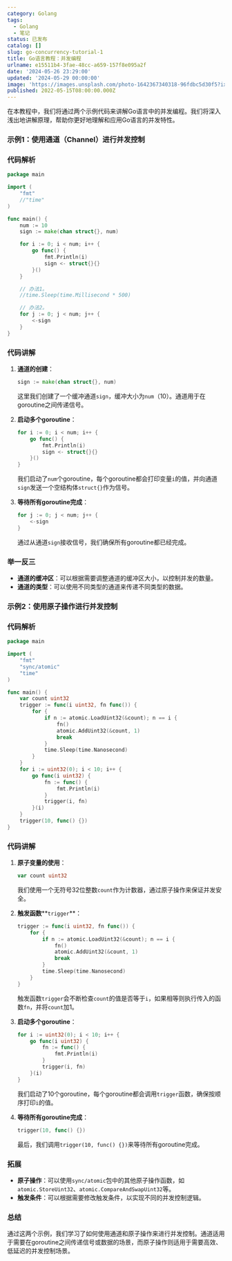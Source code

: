 ```yaml
---
category: Golang
tags:
  - Golang
  - 笔记
status: 已发布
catalog: []
slug: go-concurrency-tutorial-1
title: Go语言教程：并发编程
urlname: e15511b4-3fae-48cc-a659-157f8e095a2f
date: '2024-05-26 23:29:00'
updated: '2024-05-29 00:00:00'
image: 'https://images.unsplash.com/photo-1642367340318-96fdbc5d30f5?ixlib=rb-4.0.3&q=85&fm=jpg&crop=entropy&cs=srgb'
published: 2022-05-15T08:00:00.000Z
---
```


在本教程中，我们将通过两个示例代码来讲解Go语言中的并发编程。我们将深入浅出地讲解原理，帮助你更好地理解和应用Go语言的并发特性。


### 示例1：使用通道（Channel）进行并发控制


### 代码解析


```go
package main

import (
	"fmt"
	//"time"
)

func main() {
	num := 10
	sign := make(chan struct{}, num)

	for i := 0; i < num; i++ {
		go func() {
			fmt.Println(i)
			sign <- struct{}{}
		}()
	}

	// 办法1。
	//time.Sleep(time.Millisecond * 500)

	// 办法2。
	for j := 0; j < num; j++ {
		<-sign
	}
}

```


### 代码讲解

1. **通道的创建**：

	```go
	sign := make(chan struct{}, num)
	
	```


	这里我们创建了一个缓冲通道`sign`，缓冲大小为`num`（10）。通道用于在goroutine之间传递信号。

2. **启动多个goroutine**：

	```go
	for i := 0; i < num; i++ {
	    go func() {
	        fmt.Println(i)
	        sign <- struct{}{}
	    }()
	}
	
	```


	我们启动了`num`个goroutine，每个goroutine都会打印变量`i`的值，并向通道`sign`发送一个空结构体`struct{}`作为信号。

3. **等待所有goroutine完成**：

	```go
	for j := 0; j < num; j++ {
	    <-sign
	}
	
	```


	通过从通道`sign`接收信号，我们确保所有goroutine都已经完成。


### 举一反三

- **通道的缓冲区**：可以根据需要调整通道的缓冲区大小，以控制并发的数量。
- **通道的类型**：可以使用不同类型的通道来传递不同类型的数据。

### 示例2：使用原子操作进行并发控制


### 代码解析


```go
package main

import (
	"fmt"
	"sync/atomic"
	"time"
)

func main() {
	var count uint32
	trigger := func(i uint32, fn func()) {
		for {
			if n := atomic.LoadUint32(&count); n == i {
				fn()
				atomic.AddUint32(&count, 1)
				break
			}
			time.Sleep(time.Nanosecond)
		}
	}
	for i := uint32(0); i < 10; i++ {
		go func(i uint32) {
			fn := func() {
				fmt.Println(i)
			}
			trigger(i, fn)
		}(i)
	}
	trigger(10, func() {})
}

```


### 代码讲解

1. **原子变量的使用**：

	```go
	var count uint32
	
	```


	我们使用一个无符号32位整数`count`作为计数器，通过原子操作来保证并发安全。

2. **触发函数****`trigger`**：

	```go
	trigger := func(i uint32, fn func()) {
	    for {
	        if n := atomic.LoadUint32(&count); n == i {
	            fn()
	            atomic.AddUint32(&count, 1)
	            break
	        }
	        time.Sleep(time.Nanosecond)
	    }
	}
	
	```


	触发函数`trigger`会不断检查`count`的值是否等于`i`，如果相等则执行传入的函数`fn`，并将`count`加1。

3. **启动多个goroutine**：

	```go
	for i := uint32(0); i < 10; i++ {
	    go func(i uint32) {
	        fn := func() {
	            fmt.Println(i)
	        }
	        trigger(i, fn)
	    }(i)
	}
	
	```


	我们启动了10个goroutine，每个goroutine都会调用`trigger`函数，确保按顺序打印`i`的值。

4. **等待所有goroutine完成**：

	```go
	trigger(10, func() {})
	
	```


	最后，我们调用`trigger(10, func() {})`来等待所有goroutine完成。


### 拓展

- **原子操作**：可以使用`sync/atomic`包中的其他原子操作函数，如`atomic.StoreUint32`、`atomic.CompareAndSwapUint32`等。
- **触发条件**：可以根据需要修改触发条件，以实现不同的并发控制逻辑。

### 总结


通过这两个示例，我们学习了如何使用通道和原子操作来进行并发控制。通道适用于需要在goroutine之间传递信号或数据的场景，而原子操作则适用于需要高效、低延迟的并发控制场景。

